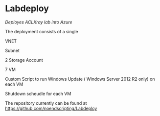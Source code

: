 # Labdeploy
_Deployes ACLXray lab into Azure_

The deployment consists of a single

VNET

Subnet

2 Storage Account

7 VM

Custom Script to run Windows Update ( Windows Server 2012 R2 only) on each VM

Shutdown scheudle for each VM

The repository currently can be found at https://github.com/noendscripting/Labdeploy
